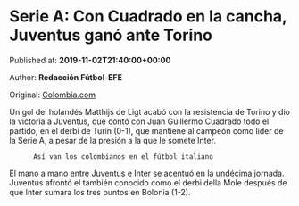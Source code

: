
# Serie A: Con Cuadrado en la cancha, Juventus ganó ante Torino

Published at: **2019-11-02T21:40:00+00:00**

Author: **Redacción Fútbol-EFE**

Original: [Colombia.com](https://www.colombia.com/futbol/colombianos-en-el-exterior/serie-a-resultado-juventus-torino-juan-guillermo-cuadrado-cristiano-ronaldo-246356)

Un gol del holandés Matthijs de Ligt acabó con la resistencia de Torino y dio la victoria a Juventus, que contó con Juan Guillermo Cuadrado todo el partido, en el derbi de Turín (0-1), que mantiene al campeón como líder de la Serie A, a pesar de la presión a la que le somete Inter.

        
          Así van los colombianos en el fútbol italiano
        
      
El mano a mano entre Juventus e Inter se acentuó en la undécima jornada. Juventus afrontó el también conocido como el derbi della Mole después de que Inter sumara los tres puntos en Bolonia (1-2).
